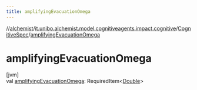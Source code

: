 ```yaml
---
title: amplifyingEvacuationOmega
---
```

//[alchemist](../../../index.html)/[it.unibo.alchemist.model.cognitiveagents.impact.cognitive](../index.html)/[CognitiveSpec](index.html)/[amplifyingEvacuationOmega](amplifying-evacuation-omega.html)



# amplifyingEvacuationOmega



[jvm]\
val [amplifyingEvacuationOmega](amplifying-evacuation-omega.html): RequiredItem<[Double](https://kotlinlang.org/api/latest/jvm/stdlib/kotlin/-double/index.html)>




